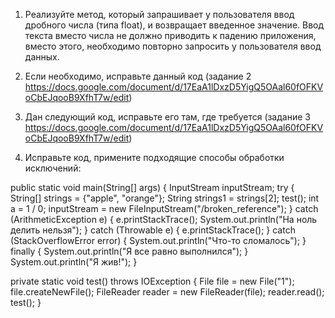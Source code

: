 1) Реализуйте метод, который запрашивает у пользователя ввод дробного числа (типа float), и возвращает введенное значение. Ввод текста вместо числа не должно приводить к падению приложения, вместо этого, необходимо повторно запросить у пользователя ввод данных.
2) Если необходимо, исправьте данный код (задание 2 https://docs.google.com/document/d/17EaA1lDxzD5YigQ5OAal60fOFKVoCbEJqooB9XfhT7w/edit)

3) Дан следующий код, исправьте его там, где требуется (задание 3 https://docs.google.com/document/d/17EaA1lDxzD5YigQ5OAal60fOFKVoCbEJqooB9XfhT7w/edit)

4) Исправьте код, примените подходящие способы обработки исключений:

public static void main(String[] args) {
        InputStream inputStream;
        try {
                String[] strings = {"apple", "orange"};
                String strings1 = strings[2];
                test();
                int a = 1 / 0;
                inputStream = new FileInputStream("/broken_reference");
        } catch (ArithmeticException e) {
                e.printStackTrace();
                System.out.println("На ноль делить нельзя");
        }
        catch (Throwable e) {
                e.printStackTrace();
        } catch (StackOverflowError error) {
                System.out.println("Что-то сломалось");
        } finally {
                System.out.println("Я все равно выполнился");
        }
        System.out.println("Я жив!");
}

private static void test() throws IOException {
        File file = new File("1");
        file.createNewFile();
        FileReader reader = new FileReader(file);
        reader.read();
        test();
} 